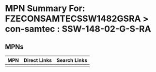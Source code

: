 



# MPN Summary For: FZECONSAMTECSSW1482GSRA > con-samtec : SSW-148-02-G-S-RA

## MPNs
  

|MPN|Direct Links|Search Links|
| :--- | :--- | :--- |
||||
